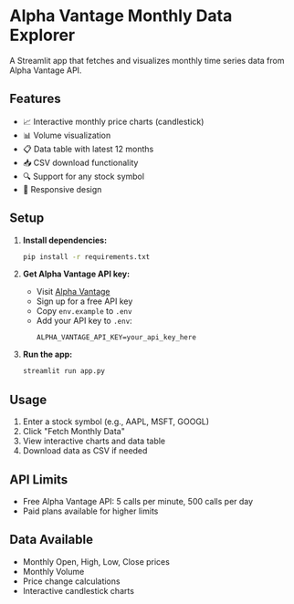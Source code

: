 # Alpha Vantage Monthly Data Explorer

A Streamlit app that fetches and visualizes monthly time series data from Alpha Vantage API.

## Features

- 📈 Interactive monthly price charts (candlestick)
- 📊 Volume visualization
- 📋 Data table with latest 12 months
- 📥 CSV download functionality
- 🔍 Support for any stock symbol
- 📱 Responsive design

## Setup

1. **Install dependencies:**
   ```bash
   pip install -r requirements.txt
   ```

2. **Get Alpha Vantage API key:**
   - Visit [Alpha Vantage](https://www.alphavantage.co/support/#api-key)
   - Sign up for a free API key
   - Copy `env.example` to `.env`
   - Add your API key to `.env`:
     ```
     ALPHA_VANTAGE_API_KEY=your_api_key_here
     ```

3. **Run the app:**
   ```bash
   streamlit run app.py
   ```

## Usage

1. Enter a stock symbol (e.g., AAPL, MSFT, GOOGL)
2. Click "Fetch Monthly Data"
3. View interactive charts and data table
4. Download data as CSV if needed

## API Limits

- Free Alpha Vantage API: 5 calls per minute, 500 calls per day
- Paid plans available for higher limits

## Data Available

- Monthly Open, High, Low, Close prices
- Monthly Volume
- Price change calculations
- Interactive candlestick charts
